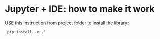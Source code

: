 # Jupyter + IDE: how to make it work

USE this instruction from project folder to install the library:

    'pip install -e .'
